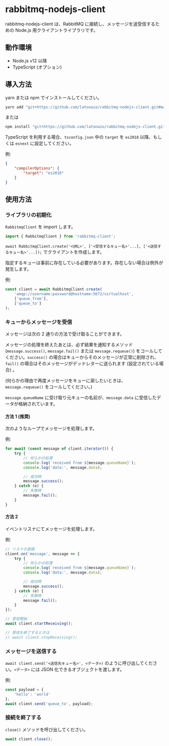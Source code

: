 # rabbitmq-nodejs-client
rabbitmq-nodejs-client は、RabbitMQ に接続し、メッセージを送受信するための Node.js 用クライアントライブラリです。


## 動作環境

* Node.js v12 以降
* TypeScript (オプション)


## 導入方法

yarn または npm でインストールしてください。

```sh
yarn add "git+https://github.com/latonaio/rabbitmq-nodejs-client.git#main"
```

または

```sh
npm install "git+https://github.com/latonaio/rabbitmq-nodejs-client.git#main"
```

TypeScript を利用する場合、`tsconfig.json` 中の `target` を `es2018` 以降、もしくは `esnext` に設定してください。

例:

```json
{
	"compilerOptions": {
		"target": "es2018"
	}
}
```


## 使用方法

### ライブラリの初期化

`RabbitmqClient` を import します。

```ts
import { RabbitmqClient } from 'rabbitmq-client';
```

`await RabbitmqClient.create('<URL>', ['<受信するキュー名>'...], ['<送信するキュー名>'...]);` でクライアントを作成します。

指定するキューは事前に存在している必要があります。存在しない場合は例外が発生します。

例:

```ts
const client = await RabbitmqClient.create(
	'amqp://username:password@hostname:5672/virtualhost',
	['queue_from'],
	['queue_to']
);
```


### キューからメッセージを受信

メッセージは次の 2 通りの方法で受け取ることができます。

メッセージの処理を終えたあとは、必ず結果を通知するメソッド (`message.success()`, `message.fail()` または `message.requeue()`) をコールしてください。`success()` の場合はキューからそのメッセージが正常に削除され、`fail()` の場合はそのメッセージがデッドレターに送られます (設定されている場合) 。

(何らかの理由で再度メッセージをキューに戻したいときは、`message.requeue()` をコールしてください。)

`message.queueName` に受け取り元キューの名前が、`message.data` に受信したデータが格納されています。


#### 方法 1 (推奨)

次のようなループでメッセージを処理します。

例:

```ts
for await (const message of client.iterator()) {
	try {
		// 何らかの処理
		console.log(`received from ${message.queueName}`);
		console.log('data:', message.data);

		// 成功時
		message.success();
	} catch (e) {
		// 失敗時
		message.fail();
	}
}
```


#### 方法 2

イベントリスナにてメッセージを処理します。

例:

```ts
// リスナの登録
client.on('message', message => {
	try {
		// 何らかの処理
		console.log(`received from ${message.queueName}`);
		console.log('data:', message.data);

		// 成功時
		message.success();
	} catch (e) {
		// 失敗時
		message.fail();
	}
});

// 受信開始
await client.startReceiving();

// 受信を終了するときは
// await client.stopReceiving();
```


### メッセージを送信する

`await client.send('<送信先キュー名>', <データ>)` のように呼び出してください。`<データ>` には JSON 化できるオブジェクトを渡します。

例:

```ts
const payload = {
	'hello': 'world'
};
await client.send('queue_to', payload);
```


### 接続を終了する

`close()` メソッドを呼び出してください。

```ts
await client.close();
```

